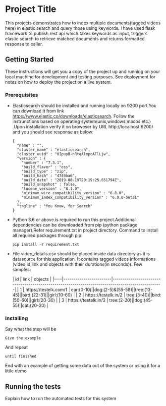 # Project Title

This projects demonstrates how to index multiple documents(tagged videos here) in elastic search and query those using keywords.
I have used flask framework to publish rest api which takes keywords as input, triggers elastic search to retrieve matched documents and returns formatted response to caller.

## Getting Started

These instructions will get you a copy of the project up and running on your local machine for development and testing purposes. See deployment for notes on how to deploy the project on a live system.

### Prerequisites

- Elasticsearch should be installed and running locally on 9200 port.You can download it from link https://www.elastic.co/downloads/elasticsearch. Follow the instrunctions based on operating system(unix,windows,macos etc.) .Upon installation verify it on broweser by URL http://localhost:9200/ and you should see response as below:

    ```
    {
      "name" : "",
      "cluster_name" : "elasticsearch",
      "cluster_uuid" : "UIpupB-nRtqAlmpcATlLjw",
      "version" : {
        "number" : "7.3.1",
        "build_flavor" : "oss",
        "build_type" : "zip",
        "build_hash" : "4749ba6",
        "build_date" : "2019-08-19T20:19:25.651794Z",
        "build_snapshot" : false,
        "lucene_version" : "8.1.0",
        "minimum_wire_compatibility_version" : "6.8.0",
        "minimum_index_compatibility_version" : "6.0.0-beta1"
      },
      "tagline" : "You Know, for Search"
    }
    ```
- Python 3.6 or above is required to run this project.Additional dependencies can be downloaded from pip (python package manager).Refer requirement.txt in project directory. Command to install all required packages through pip:
     ```
     pip install -r requirement.txt
     ```
- File video_details.csv should be placed inside data directory as it is datasource for this application. It contains tagged videos informations (video id,link and objects with their durations(in seconds)). Few samples:


     
   | id | link                   | objects                                                                                           |
|----|------------------------|---------------------------------------------------------------------------------------------------|
| 1  | https://testelk\.com/1 | car:\(0\-10\)\|\|dog:\(2\-5\)&\(55\-58\)\|\|tree:\(13\-45\)\|\|bird:\(22\-31\)\|\|girl:\(10\-60\) |
| 2  | https://testelk\.in/2  | tree:\(3\-40\)\|\|bird:\(50\-60\)\|\|girl:\(20\-30\)                                              |
| 3  | https://testelk\.in/3  | tree:\(2\-20\)\|\|dog:\(45\-55\)\|\|cat:\(20\-30\)                                                |
   
### Installing



Say what the step will be

```
Give the example
```

And repeat

```
until finished
```

End with an example of getting some data out of the system or using it for a little demo

## Running the tests

Explain how to run the automated tests for this system


